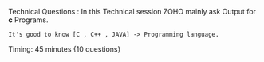 Technical Questions :
  In this Technical session ZOHO mainly ask Output for **c** Programs.
    
    It's good to know [C , C++ , JAVA] -> Programming language.
Timing:
  45 minutes {10 questions}
